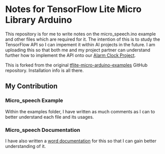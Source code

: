 # Notes for TensorFlow Lite Micro Library Arduino

This repository is for me to write notes on the micro_speech.ino example and other files which are required for it. The intention of this is to study the TensorFlow API so I can impement it within AI projects in the future. I am uploading this so that both me and my project partner can understand further how to implement the API onto our [Alarm Clock Project](https://github.com/a6eline/ML_arduino_alarm).

This is forked from the original [tflite-micro-arduino-examples](https://github.com/tensorflow/tflite-micro-arduino-examples) GitHub repository. Installation info is all there. 

## My Contribution

### Micro_speech Example
Within the examples folder, I have written as much comments as I can to better understand each file and its usages. 

### Micro_speech Documentation 
I have also written a [word documentation](https://github.com/tensorflow/tflite-micro-arduino-examples) for this so that I can gain better understanding of it. 
